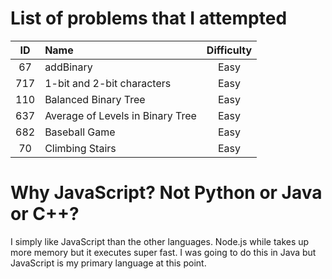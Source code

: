 # List of problems that I attempted
| ID | Name | Difficulty | 
|:-------------:|:-------------|:-----:|
| 67 | addBinary | Easy |
| 717 | 1-bit and 2-bit characters | Easy |
| 110 | Balanced Binary Tree | Easy |
| 637 | Average of Levels in Binary Tree | Easy |
| 682 | Baseball Game | Easy |
| 70  | Climbing Stairs | Easy |

# Why JavaScript? Not Python or Java or C++?
I simply like JavaScript than the other languages. Node.js while takes up more memory but it executes super fast. 
I was going to do this in Java but JavaScript is my primary language at this point.
